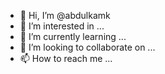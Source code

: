 - 👋 Hi, I’m @abdulkamk
- 👀 I’m interested in ...
- 🌱 I’m currently learning ...
- 💞️ I’m looking to collaborate on ...
- 📫 How to reach me ...

<!---
abdulkamk/abdulkamk is a ✨ special ✨ repository because its `README.md` (this file) appears on your GitHub profile.
You can click the Preview link to take a look at your changes.
--->
